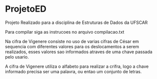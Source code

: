 
# ProjetoED

Projeto Realizado para a disciplina de Estruturas de Dados da UFSCAR

Para compilar siga as instrucoes no arquivo compilacao.txt

Na cifra de Vigenere consiste no uso de varias cifras de César em sequencia com diferentes valores para os deslocamentos a serem realizados, esses valores sao informados atraves de uma chave passada pelo usario.

A cifra de Vigenere utiliza o alfabeto para realizar a crifra, logo a chave informado precisa ser uma palavra, ou entao um conjunto de letras.
